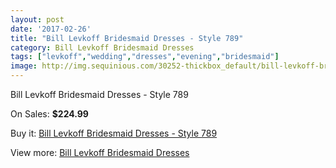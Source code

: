 ```yaml
---
layout: post
date: '2017-02-26'
title: "Bill Levkoff Bridesmaid Dresses - Style 789"
category: Bill Levkoff Bridesmaid Dresses
tags: ["levkoff","wedding","dresses","evening","bridesmaid"]
image: http://img.sequinious.com/30252-thickbox_default/bill-levkoff-bridesmaid-dresses-style-789.jpg
---
```

Bill Levkoff Bridesmaid Dresses - Style 789

On Sales: **$224.99**
<a href="https://www.sequinious.com/bill-levkoff-bridesmaid-dresses/4209-bill-levkoff-bridesmaid-dresses-style-789.html"><amp-img layout="responsive" width="600" height="600" src="//img.sequinious.com/30252-thickbox_default/bill-levkoff-bridesmaid-dresses-style-789.jpg" alt="Bill Levkoff Bridesmaid Dresses - Style 789 0" /></a>

Buy it: [Bill Levkoff Bridesmaid Dresses - Style 789](https://www.sequinious.com/bill-levkoff-bridesmaid-dresses/4209-bill-levkoff-bridesmaid-dresses-style-789.html "Bill Levkoff Bridesmaid Dresses - Style 789")

View more: [Bill Levkoff Bridesmaid Dresses](https://www.sequinious.com/38-bill-levkoff-bridesmaid-dresses "Bill Levkoff Bridesmaid Dresses")